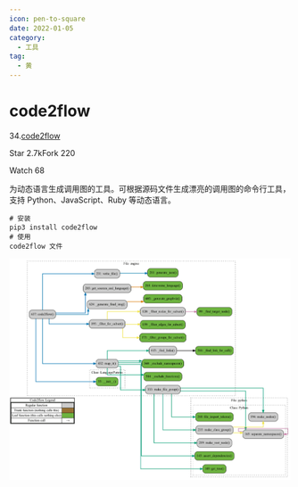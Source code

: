 ```yaml
---
icon: pen-to-square
date: 2022-01-05
category:
  - 工具
tag:
  - 黄
---
```


# code2flow

34.[code2flow](https://github.com/scottrogowski/code2flow)



Star 2.7kFork 220

Watch 68

为动态语言生成调用图的工具。可根据源码文件生成漂亮的调用图的命令行工具，支持 Python、JavaScript、Ruby 等动态语言。

```
# 安装
pip3 install code2flow
# 使用
code2flow 文件
```

![code2flow](./FILES/code2flow.md/de24f51a.png)